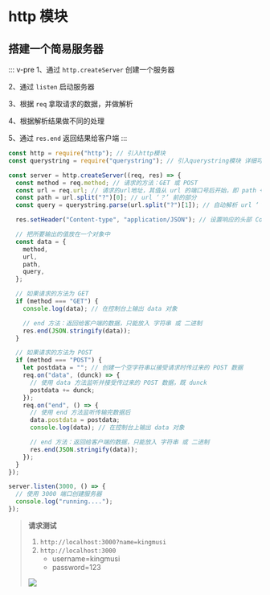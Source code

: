 ﻿# http 模块

## 搭建一个简易服务器

::: v-pre
1、通过 `http.createServer` 创建一个服务器

2、通过 `listen` 启动服务器

3、根据 `req` 拿取请求的数据，并做解析

4、根据解析结果做不同的处理

5、通过 `res.end` 返回结果给客户端
:::

```js
const http = require("http"); // 引入http模块
const querystring = require("querystring"); // 引入querystring模块 详细可见：https://www.jianshu.com/p/78c94673a2e8

const server = http.createServer((req, res) => {
  const method = req.method; // 请求的方法：GET 或 POST
  const url = req.url; // 请求的url地址，其值从 url 的端口号后开始，即 path + search
  const path = url.split("?")[0]; // url ‘？’ 前的部分
  const query = querystring.parse(url.split("?")[1]); // 自动解析 url ‘？’ 后的部分，返回一个对象

  res.setHeader("Content-type", "application/JSON"); // 设置响应的头部 Content-type ，为字符创的JSON格式

  // 把所要输出的值放在一个对象中
  const data = {
    method,
    url,
    path,
    query,
  };

  // 如果请求的方法为 GET
  if (method === "GET") {
    console.log(data); // 在控制台上输出 data 对象

    // end 方法：返回给客户端的数据，只能放入 字符串 或 二进制
    res.end(JSON.stringify(data));
  }

  // 如果请求的方法为 POST
  if (method === "POST") {
    let postdata = ""; // 创建一个空字符串以接受请求时传过来的 POST 数据
    req.on("data", (dunck) => {
      // 使用 data 方法监听并接受传过来的 POST 数据，既 dunck
      postdata += dunck;
    });
    req.on("end", () => {
      // 使用 end 方法监听传输完数据后
      data.postdata = postdata;
      console.log(data); // 在控制台上输出 data 对象

      // end 方法：返回给客户端的数据，只能放入 字符串 或 二进制
      res.end(JSON.stringify(data));
    });
  }
});

server.listen(3000, () => {
  // 使用 3000 端口创建服务器
  console.log("running....");
});
```

> **请求测试**
>
> 1. `http://localhost:3000?name=kingmusi`
> 2. `http://localhost:3000`
>    - username=kingmusi
>    - password=123
>
> ![](https://cdn.jsdelivr.net/gh/kingmusi/blogImages/img/20201219184731.png)
